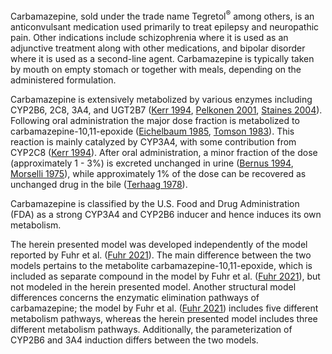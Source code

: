 Carbamazepine, sold under the trade name Tegretol<sup>®</sup> among others, is an anticonvulsant medication used primarily to treat epilepsy and neuropathic pain. Other indications include schizophrenia where it is used as an adjunctive treatment along with other medications, and bipolar disorder where it is used as a second-line agent. Carbamazepine is typically taken by mouth on empty stomach or together with meals, depending on the administered formulation. 

Carbamazepine is extensively metabolized by various enzymes including CYP2B6, 2C8, 3A4, and UGT2B7 ([Kerr 1994](#5-references), [Pelkonen 2001](#5-references), [Staines 2004](#5-references)). Following oral administration the major dose fraction is metabolized to carbamazepine-10,11-epoxide ([Eichelbaum 1985](#5-references), [Tomson 1983](#5-references)). This reaction is mainly catalyzed by CYP3A4, with some contribution from CYP2C8 ([Kerr 1994](#5-references)). After oral administration, a minor fraction of the dose (approximately 1 - 3%) is excreted unchanged in urine ([Bernus 1994](#5-references), [Morselli 1975](#5-references)), while approximately 1% of the dose can be recovered as unchanged drug in the bile ([Terhaag 1978](#5-references)).

Carbamazepine is classified by the U.S. Food and Drug Administration (FDA) as a strong CYP3A4 and CYP2B6 inducer and hence induces its own metabolism.

The herein presented model was developed independently of the model reported by Fuhr et al. ([Fuhr 2021](#5-references)). The main difference between the two models pertains to the metabolite carbamazepine-10,11-epoxide, which is included as separate compound in the model by Fuhr et al. ([Fuhr 2021](#5-references)), but not modeled in the herein presented model. Another structural model differences concerns the enzymatic elimination pathways of carbamazepine; the model by Fuhr et al. ([Fuhr 2021](#5-references)) includes five different metabolism pathways, whereas the herein presented model includes three different metabolism pathways. Additionally, the parameterization of CYP2B6 and 3A4 induction differs between the two models.
